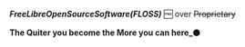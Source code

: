 

**_FreeLibreOpenSourceSoftware(FLOSS)_** 🆓 over ~~Proprietary~~

**The Quiter you become the More you can here_**⚫
